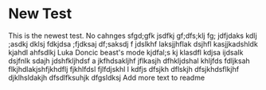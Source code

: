 # New Test
This is the newest test. No cahnges
sfgd;gfk jsdfkj gf;dfs;klj fg;
jdfjdaks kdlj ;asdkj dklsj fdkjdsa ;fjdksaj df;saksdj f
jdslkhf laksjjhflak dsjhfl kasjjkadshldk kjahdl ahfsdlkj
Luka Doncic beast's mode
kjdfal;s kj
klasdfl kdjsa
ijdsalk
dsjfnlk sdajh
jdshfkljhdsf a
jkfhdsakljhf
jflkasjh 
dfhkljdshal
khljfds fdljksah flkjhdlakjshfjkhdflj fjkhlfdsl fjlfdjskhl l kdfjs dfsjkh dflskjh  dfsjkhdsflkjhf djklhsldakjh dfsdlfksuhjk dfgsldksj
Add more text to readme

